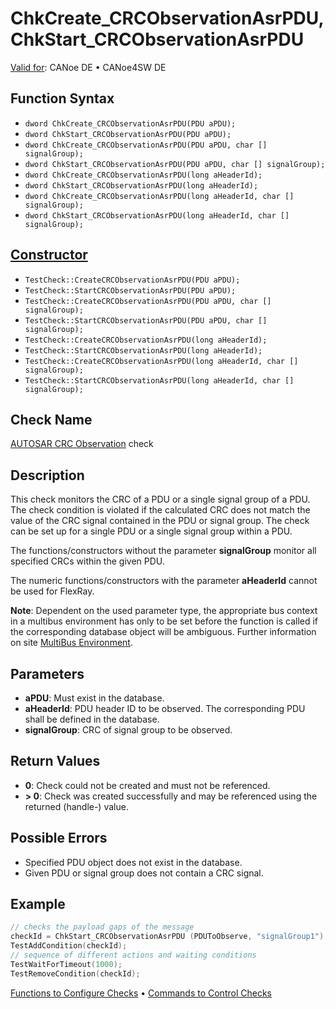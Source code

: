 # ChkCreate_CRCObservationAsrPDU, ChkStart_CRCObservationAsrPDU

[Valid for](../../../Shared/FeatureAvailability.md): CANoe DE • CANoe4SW DE

## Function Syntax

- `dword ChkCreate_CRCObservationAsrPDU(PDU aPDU);`
- `dword ChkStart_CRCObservationAsrPDU(PDU aPDU);`
- `dword ChkCreate_CRCObservationAsrPDU(PDU aPDU, char [] signalGroup);`
- `dword ChkStart_CRCObservationAsrPDU(PDU aPDU, char [] signalGroup);`
- `dword ChkCreate_CRCObservationAsrPDU(long aHeaderId);`
- `dword ChkStart_CRCObservationAsrPDU(long aHeaderId);`
- `dword ChkCreate_CRCObservationAsrPDU(long aHeaderId, char [] signalGroup);`
- `dword ChkStart_CRCObservationAsrPDU(long aHeaderId, char [] signalGroup);`

## [Constructor](../../../Shared/CAPL/General/ClassesAndObjects.md)

- `TestCheck::CreateCRCObservationAsrPDU(PDU aPDU);`
- `TestCheck::StartCRCObservationAsrPDU(PDU aPDU);`
- `TestCheck::CreateCRCObservationAsrPDU(PDU aPDU, char [] signalGroup);`
- `TestCheck::StartCRCObservationAsrPDU(PDU aPDU, char [] signalGroup);`
- `TestCheck::CreateCRCObservationAsrPDU(long aHeaderId);`
- `TestCheck::StartCRCObservationAsrPDU(long aHeaderId);`
- `TestCheck::CreateCRCObservationAsrPDU(long aHeaderId, char [] signalGroup);`
- `TestCheck::StartCRCObservationAsrPDU(long aHeaderId, char [] signalGroup);`

## Check Name

[AUTOSAR CRC Observation](../../../TestCommands/CheckDescriptions/CDAUTOSARCRCObservation.md) check

## Description

This check monitors the CRC of a PDU or a single signal group of a PDU. The check condition is violated if the calculated CRC does not match the value of the CRC signal contained in the PDU or signal group. The check can be set up for a single PDU or a single signal group within a PDU.

The functions/constructors without the parameter **signalGroup** monitor all specified CRCs within the given PDU.

The numeric functions/constructors with the parameter **aHeaderId** cannot be used for FlexRay.

**Note**: Dependent on the used parameter type, the appropriate bus context in a multibus environment has only to be set before the function is called if the corresponding database object will be ambiguous. Further information on site [MultiBus Environment](../../../Shared/CAPL/General/TestMultiBusEnvironment.md).

## Parameters

- **aPDU**: Must exist in the database.
- **aHeaderId**: PDU header ID to be observed. The corresponding PDU shall be defined in the database.
- **signalGroup**: CRC of signal group to be observed.

## Return Values

- **0**: Check could not be created and must not be referenced.
- **\> 0**: Check was created successfully and may be referenced using the returned (handle-) value.

## Possible Errors

- Specified PDU object does not exist in the database.
- Given PDU or signal group does not contain a CRC signal.

## Example

```cpp
// checks the payload gaps of the message
checkId = ChkStart_CRCObservationAsrPDU (PDUToObserve, "signalGroup1");
TestAddCondition(checkId);
// sequence of different actions and waiting conditions
TestWaitForTimeout(1000);
TestRemoveCondition(checkId);
```

[Functions to Configure Checks](../CAPLfunctionsTSLConfigurationFunctions.md) • [Commands to Control Checks](../CAPLfunctionsTSLCheckControlCommands.md)
